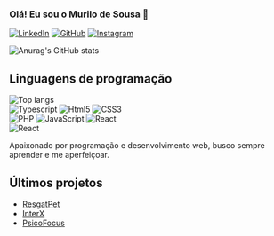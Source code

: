 ### Olá! Eu sou o Murilo de Sousa 👋

[![LinkedIn](https://img.shields.io/badge/LinkedIn-0077B5?style=for-the-badge&logo=linkedin&logoColor=white)](https://www.linkedin.com/in/murilo-de-sousa-361287332/)
[![GitHub](https://img.shields.io/badge/GitHub-100000?style=for-the-badge&logo=github&logoColor=white)](https://github.com/murilo966)
[![Instagram](https://img.shields.io/badge/Instagram-E4405F?style=for-the-badge&logo=instagram&logoColor=white)](https://www.instagram.com/mur.ilosousa/)

![Anurag's GitHub stats](https://github-readme-stats.vercel.app/api?username=murilo966&show_icons=true&theme=transparent)

## Linguagens de programação
![Top langs](https://github-readme-stats.vercel.app/api/top-langs/?username=murilo966&layout=compact)<br/>
![Typescript](https://img.shields.io/badge/TypeScript-007ACC?style=for-the-badge&logo=typescript&logoColor=white)
![Html5](https://img.shields.io/badge/HTML5-E34F26?style=for-the-badge&logo=html5&logoColor=white)
![CSS3](https://img.shields.io/badge/CSS3-1572B6?style=for-the-badge&logo=css3&logoColor=white)<br/>
![PHP](https://img.shields.io/badge/PHP-777BB4?style=for-the-badge&logo=php&logoColor=white)
![JavaScript](https://img.shields.io/badge/JavaScript-F7DF1E?style=for-the-badge&logo=javascript&logoColor=black)
![React](https://img.shields.io/badge/React-20232A?style=for-the-badge&logo=react&logoColor=61DAFB)<br/>
![React](https://img.shields.io/badge/MySQL-00000F?style=for-the-badge&logo=mysql&logoColor=white)

Apaixonado por programação e desenvolvimento web, busco sempre aprender e me aperfeiçoar.

## Últimos projetos
- [ResgatPet](https://github.com/murilo966/ResgatPet?tab=readme-ov-file)
- [InterX](https://github.com/clerisonbueno/senacapp)
- [PsicoFocus](https://github.com/murilo966/PsicoFocus)
